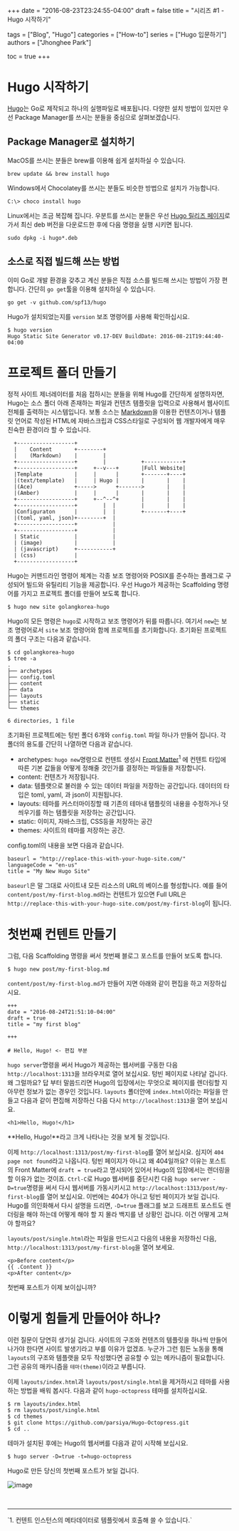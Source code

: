 +++
date = "2016-08-23T23:24:55-04:00"
draft = false
title = "시리즈 #1 - Hugo 시작하기"

tags = ["Blog", "Hugo"]
categories = ["How-to"]
series = ["Hugo 입문하기"]
authors = ["Jhonghee Park"]

toc = true
+++

# Hugo 시작하기

[Hugo](https://gohugo.io)는 Go로 제작되고 하나의 실행파일로 배포됩니다. 다양한 설치 방법이 있지만 우선 Package Manager를 쓰시는 분들을 중심으로 살펴보겠습니다.

## Package Manager로 설치하기

MacOS를 쓰시는 분들은 brew를 이용해 쉽게 설치하실 수 있습니다.

```
brew update && brew install hugo
```

Windows에서 Chocolatey를 쓰시는 분들도 비슷한 방법으로 설치가 가능합니다.
```
C:\> choco install hugo
```

Linux에서는 조금 복잡해 집니다. 우분트를 쓰시는 분들은 우선 [Hugo 릴리즈 페이지](https://github.com/spf13/hugo/releases)로 가서 최신 deb 버전을 다운로드한 후에 다음 명령을 실행 시키면 됩니다.
```
sudo dpkg -i hugo*.deb
```

## 소스로 직접 빌드해 쓰는 방법
이미 Go로 개발 환경을 갖추고 계신 분들은 직접 소스를 빌드해 쓰시는 방법이 가장 편합니다. 간단히 `go get`툴을 이용해 설치하실 수 있습니다.
```
go get -v github.com/spf13/hugo
```

Hugo가 설치되었는지를 `version` 보조 명령어를 사용해 확인하십시요.
```
$ hugo version
Hugo Static Site Generator v0.17-DEV BuildDate: 2016-08-21T19:44:40-04:00
```

# 프로젝트 폴더 만들기

정적 사이트 제너레이터를 처음 접하시는 분들을 위해 Hugo를 간단하게 설명하자면, Hugo는 소스 폴더 아래 존재하는 파일과 컨텐츠 템플릿을 입력으로 사용해서 웹사이트 전체를 출력하는 시스템입니다. 보통 소스는 [Markdown](https://github.com/adam-p/markdown-here/wiki/Markdown-Cheatsheet)을 이용한 컨텐츠이거나 템플릿 언어로 작성된 HTML에 자바스크립과 CSS스타일로 구성되어 웹 개발자에게 매우 친숙한 환경이라 할 수 있습니다.

``` ascii
  +------------------+
  |    Content       +--------+
  |    (Markdown)    |        |
  +------------------+        |           +------------+
  +------------------+     +--v---+       |Full Website|
  |Template          |     |      |       +-------+----+
  |(text/template)   |     | Hugo |       |       |    |
  |(Ace)             +----->      +------->       |    |
  |(Amber)           |     |      |       |       |    |
  +------------------+     +--^--^+       |       |    |
  +------------------+        |  |        |       |    |
  |Configuraton      |        |  |        +-------+----+
  |(toml, yaml, json)+--------+  |
  +------------------+           |
  +------------------+           |
  | Static           |           |
  | (image)          |           |
  | (javascript)     +-----------+
  | (css)            |
  +------------------+
```

Hugo는 커맨드라인 명령어 체계는 각종 보조 명령어와 POSIX를 준수하는 플래그로 구성되어 빌드와 유틸리티 기능을 제공합니다. 우선 Hugo가 제공하는 Scaffolding 명령어를 가지고 프로젝트 폴더를 만들어 보도록 합니다.

```
$ hugo new site golangkorea-hugo
```
Hugo의 모든 명령은 `hugo`로 시작하고 보조 명령어가 뒤를 따릅니다. 여기서 `new`는 보조 명령어로서 `site` 보조 명령어와 함께 프로젝트를 초기화합니다. 초기화된 프로젝트의 폴더 구조는 다음과 같습니다.
```
$ cd golangkorea-hugo
$ tree -a
.
├── archetypes
├── config.toml
├── content
├── data
├── layouts
├── static
└── themes

6 directories, 1 file
```
초기화된 프로젝트에는 텅빈 폴더 6개와 `config.toml` 파일 하나가 만들어 집니다. 각 폴더의 용도를 간단히 나열하면 다음과 같습니다.

 * archetypes: `hugo new`명령으로 컨텐트 생성시 [Front Matter](https://gohugo.io/content/front-matter/)<sup>1</sup> 에 컨텐트 타입에 따른 기본 값들을 어떻게 정해줄 것인가를 결정하는 파일들을 저장합니다.
 * content: 컨텐츠가 저장됩니다.
 * data: 템플랫으로 불러쓸 수 있는 데이터 파일을 저장하는 공간입니다. 데이터의 타입은 toml, yaml, 과 json이 지원됩니다.
 * layouts: 테마를 커스터마이징할 때 기존의 테마내 탬플릿의 내용을 수정하거나 덧씌우기를 하는 템플릿을 저장하는 공간입니다.
 * static: 이미지, 자바스크립, CSS등을 저장하는 공간
 * themes: 사이트의 테마를 저장하는 공간.

config.toml의 내용을 보면 다음과 같습니다.
```
baseurl = "http://replace-this-with-your-hugo-site.com/"
languageCode = "en-us"
title = "My New Hugo Site"
```
`baseurl`은 말 그대로 사이트내 모든 리소스의 URL의 베이스를 형성합니다. 예를 들어 `content/post/my-first-blog.md`라는 컨텐트가 있으면 Full URL은 `http://replace-this-with-your-hugo-site.com/post/my-first-blog`이 됩니다.

# 첫번째 컨텐트 만들기

그럼, 다음 Scaffolding 명령을 써서 첫번째 블로그 포스트를 만들어 보도록 합니다.
```
$ hugo new post/my-first-blog.md
```
`content/post/my-first-blog.md`가 만들어 지면 아래와 같이 편집을 하고 저장하십시요.
```
+++
date = "2016-08-24T21:51:10-04:00"
draft = true
title = "my first blog"

+++

# Hello, Hugo! <- 편집 부분
```
`hugo server`명령을 써서 Hugo가 제공하는 웹서버를 구동한 다음 `http://localhost:1313`을 브라우저로 열어 보십시요. 텅빈 페이지로 나타날 겁니다. 왜 그럴까요? 답 부터 말씀드리면 Hugo의 입장에서는 무엇으로 페이지를 렌더링할 지 아무런 정보가 없는 경우인 것입니다. `layouts` 폴더안에 `index.html`이라는 파일을 만들고 다음과 같이 편집해 저장하신 다음 다시 `http://localhost:1313`을 열어 보십시요.
```
<h1>Hello, Hugo!</h1>
```
**Hello, Hugo!**라고 크게 나타나는 것을 보게 될 것입니다.

이제 `http://localhost:1313/post/my-first-blog`를 열어 보십시요. 심지어 `404 page not found`라고 나옵니다. 텅빈 페이지가 아니고 왜 404일까요? 이유는 포스트의 Front Matter에 `draft = true`라고 명시되어 있어서 Hugo의 입장에서는 렌더링을 할 이유가 없는 것이죠. `Ctrl-C`로 Hugo 웹서버를 중단시킨 다음 `hugo server -D=true`명령을 써서 다시 웹서버를 가동시키시고 `http://localhost:1313/post/my-first-blog`를 열어 보십시요. 이번에는 404가 아니고 텅빈 페이지가 보일 겁니다. Hugo를 의인화해서 다시 설명을 드리면, `-D=true` 플래그를 보고 드래프트 포스트도 렌더링을 해야 하는데 어떻게 해야 할 지 몰라 백지를 낸 상황인 겁니다. 이건 어떻게 고쳐야 할까요?

`layouts/post/single.html`라는 파일을 만드시고 다음의 내용을 저장하신 다음, `http://localhost:1313/post/my-first-blog`을 열어 보세요.
```
<p>Before content</p>
{{ .Content }}
<p>After content</p>
```
첫번째 포스트가 이제 보이십니까?

# 이렇게 힘들게 만들어야 하나?
이런 질문이 당연히 생기실 겁니다. 사이트의 구조와 컨텐츠의 템플릿을 하나씩 만들어 나가야 한다면 사이트 발생기라고 부를 이유가 없겠죠. 누군가 그런 힘든 노동을 통해 `layouts`의 구조와 템플랫을 모두 작성했다면 공유할 수 있는 메카니즘이 필요합니다. 그런 공유의 매카니즘을 `테마(theme)`이라고 부릅니다.

이제 `layouts/index.html`과 `layouts/post/single.html`을 제거하시고 테마를 사용하는 방법을 배워 봅시다. 다음과 같이 `hugo-octopress` 테마를 설치하십시요.
```
$ rm layouts/index.html
$ rm layouts/post/single.html
$ cd themes
$ git clone https://github.com/parsiya/Hugo-Octopress.git
$ cd ..
```
테마가 설치된 후에는 Hugo의 웹서버를 다음과 같이 시작해 보십시요.
```
$ hugo server -D=true -t=hugo-octopress
```
Hugo로 만든 당신의 첫번째 포스트가 보일 겁니다.

![image](https://cloud.githubusercontent.com/assets/211484/17955233/9990f3c8-6a4e-11e6-8d3e-0c824453ba1f.png)




<br/>

<hr/>
`1. 컨텐트 인스턴스의 메타데이터로 템플릿에서 호출해 쓸 수 있습니다.`
<br/>
<br/>
<br/>
